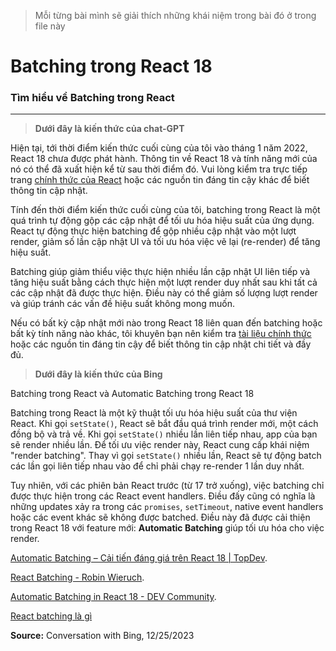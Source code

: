 > Mỗi từng bài mình sẽ giải thích những khái niệm trong bài đó ở trong file này

# Batching trong React 18

### Tìm hiểu về Batching trong React

---

> **Dưới đây là kiến thức của chat-GPT**

Hiện tại, tới thời điểm kiến thức cuối cùng của tôi vào tháng 1 năm 2022, React 18 chưa được phát hành. Thông tin về React 18 và tính năng mới của nó có thể đã xuất hiện kể từ sau thời điểm đó. Vui lòng kiểm tra trực tiếp trang [chính thức của React](https://react.dev/) hoặc các nguồn tin đáng tin cậy khác để biết thông tin cập nhật.

Tính đến thời điểm kiến thức cuối cùng của tôi, batching trong React là một quá trình tự động gộp các cập nhật để tối ưu hóa hiệu suất của ứng dụng. React tự động thực hiện batching để gộp nhiều cập nhật vào một lượt render, giảm số lần cập nhật UI và tối ưu hóa việc vẽ lại (re-render) để tăng hiệu suất.

Batching giúp giảm thiểu việc thực hiện nhiều lần cập nhật UI liên tiếp và tăng hiệu suất bằng cách thực hiện một lượt render duy nhất sau khi tất cả các cập nhật đã được thực hiện. Điều này có thể giảm số lượng lượt render và giúp tránh các vấn đề hiệu suất không mong muốn.

Nếu có bất kỳ cập nhật mới nào trong React 18 liên quan đến batching hoặc bất kỳ tính năng nào khác, tôi khuyên bạn nên kiểm tra [tài liệu chính thức](https://react.dev/) hoặc các nguồn tin đáng tin cậy để biết thông tin cập nhật chi tiết và đầy đủ.

> **Dưới đây là kiến thức của Bing**

Batching trong React và Automatic Batching trong React 18

Batching trong React là một kỹ thuật tối ưu hóa hiệu suất của thư viện React. Khi gọi `setState()`, React sẽ bắt đầu quá trình render mới, một cách đồng bộ và trả về. Khi gọi `setState()` nhiều lần liên tiếp nhau, app của bạn sẽ render nhiều lần. Để tối ưu việc render này, React cung cấp khái niệm "render batching". Thay vì gọi `setState()` nhiều lần, React sẽ tự động batch các lần gọi liên tiếp nhau vào để chỉ phải chạy re-render 1 lần duy nhất.

Tuy nhiên, với các phiên bản React trước (từ 17 trở xuống), việc batching chỉ được thực hiện trong các React event handlers. Điều đấy cũng có nghĩa là những updates xảy ra trong các `promises`, `setTimeout`, native event handlers hoặc các event khác sẽ không được batched. Điều này đã được cải thiện trong React 18 với feature mới: **Automatic Batching** giúp tối ưu hóa cho việc render.

[Automatic Batching – Cải tiến đáng giá trên React 18 | TopDev](https://topdev.vn/blog/automatic-batching-react-18/).

[React Batching - Robin Wieruch](https://www.robinwieruch.de/react-batching/).

[Automatic Batching in React 18 - DEV Community](https://dev.to/this-is-learning/automatic-batching-in-react-18-273h).

[React batching là gì](https://codestus.com/posts/react-batching-la-gi)

**Source:** Conversation with Bing, 12/25/2023
